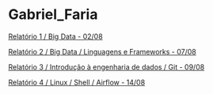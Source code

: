 # Gabriel_Faria

[Relatório 1 / Big Data - 02/08](pages/02-08.md)

[Relatório 2 / Big Data / Linguagens e Frameworks - 07/08](pages/07-08.md)

[Relatório 3 / Introdução à engenharia de dados / Git - 09/08](pages/09-08.md)

[Relatório 4 / Linux / Shell / Airflow - 14/08](pages/14-08.md)